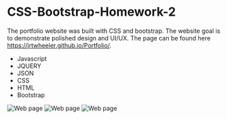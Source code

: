 # CSS-Bootstrap-Homework-2
The portfolio website was built with CSS and bootstrap. The website goal is to demonstrate polished design and UI/UX. The page can be found here https://jrtwheeler.github.io/Portfolio/.

- Javascript
- JQUERY
- JSON
- CSS
- HTML
- Bootstrap

![Web page](assets/images/Weather_Dashboard.png)
![Web page](assets/images/Weather_Dashboard.png)
![Web page](assets/images/Weather_Dashboard.png)
